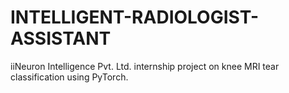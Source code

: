 # INTELLIGENT-RADIOLOGIST-ASSISTANT
iiNeuron Intelligence Pvt. Ltd. internship project on knee MRI tear classification using PyTorch.
